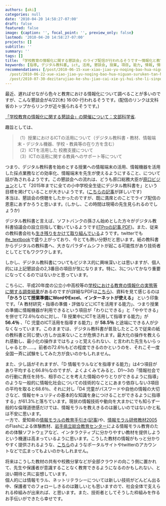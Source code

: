 ```yaml
---
authors: [aki]
categories: null
date: '2010-04-20 14:58:27-07:00'
draft: false
featured: false
image: {caption: '', focal_point: '', preview_only: false}
lastmod: '2010-04-20 14:58:27-07:00'
projects: []
subtitle: ''
summary: ''
tags: []
title: 「学校教育の情報化に関する懇談会」のライブ配信が行われるそうです〜情報化と教育
keywords: [指導, デジタル教科書, ict, 活用, 懇談会, 授業, 項目, 能力, 情報, 情報端末]
recommendations: [/post/2010-06-15-xue-xiao-jiao-yu-noqing-bao-hua-niguan-suruken-tan-hui-di-5hui-nomemo/,
  /post/2010-06-22-xue-xiao-jiao-yu-noqing-bao-hua-niguan-suruken-tan-hui-di-6hui-nomemo-number-johokon/,
  /post/2010-07-30-dezitarujiao-ke-shu-jiao-cai-xie-yi-hui-she-li-sinpoziumu-can-jia-simasita/]
---
```


最近、遅ればせながら色々と教育における情報化について調べることが多いのですが、こんな懇談会が4/22(木) 16:00-行われるそうです。(配信のリンクは文科省のトップからリンクが近々張られるそうです。)

[「学校教育の情報化に関する懇談会」の開催について：文部科学省](http://www.mext.go.jp/a_menu/shotou/zyouhou/1292783.htm).

趣旨としては、

> （1）授業におけるICTの活用について（デジタル教科書・教材、情報端末・デジタル機器、学校・教員等の在り方を含む）  
> （2）ICTを活用した 校務支援について  
> （3）ICTの活用に関する教員へのサポート等について

つまり、デジタル教科書を始めとする授業への情報端末の活用、情報機器を活用した採点業務などの効率化、情報端末を先生が使えるようにすること、について話が為されるようです。この懇談会への流れは、どうも原口総務大臣が[原口ビジョン](http://www.soumu.go.jp/main_content/000048728.pdf)として「2015年までに全ての小中学校全生徒にデジタル教科書を」という目標を掲げていることが大きいようです。([こちらの記事](http://blogs.itmedia.co.jp/business20/2009/12/post-3f88.html)が詳しいです)  
本当は、懇談会の傍聴をしたかったのですが、既に満席とのことでライブ配信の恩恵にあずかろうと思います。(しかし、この時間は現場の先生見られるのでしょうか)

デジタル教科書と言えば、ソフトバンクの孫さん始めとした方々がデジタル教科書協議会の設立目指して動いているようです([ITProの記事](http://itpro.nikkeibp.co.jp/article/NEWS/20100405/346678/),[PDF](http://www.yougolab.jp/mpc/d-text1004.pdf))。また、従来の教科書会社も[生き残りをかけて取り組んでいる](http://www.asahi.com/business/topics/economy/OSK200908010170.html)ようです。twitterでも[#e\_textbook](http://hashtagsjp.appspot.com/tag/e_textbook)で盛り上がっており、今とても熱い分野だと思います。紙の教科書からデジタルの教科書へ、大きなパラダイムシフトが起こる可能性があり技術者としてとてもワクワクします。

しかし、デジタル教科書についてもビジネス的に興味深いとは思いますが、個人的には上記懇談会の2,3番目の項目が気になります。特に、3についてかなり重要になってくるのではないかと思っています。

こちらに、平成20年度の公立小中高校等の[学校における教育の情報化の実態等に関する調査結果](http://www.mext.go.jp/a_menu/shotou/zyouhou/1286417.htm)があるのですが(詳細なPDFは[こちら](http://www.e-stat.go.jp/SG1/estat/img/StatInffunc/pdf.gif;jsessionid=tmmYLNhPcjv3qNbL3tFLvp2FPhXDGSxPVQ821BTJ5Fys1460LCY6!-891694796!-1911798437))、資料を見て感じるのは **「かろうじて授業準備にWordやExcel、インターネットが使える」** という印象です。「A 教材研究・指導の準備・評価などにICTを活用する能力」、つまり授業の準備に情報機器が利用できるという項目が「わりにできる」と「ややできる」を併せて72.6％なのに対し、「B 授業中にICTを活用して指導する能力」が **56.4％** 、「C 児童のICT活用を指導する能力」が **58.5％** と途端にできる人が少なくなっています。このままでは、デジタル教科書が普及したところで従来の紙の教科書と同じ使い方しか出来ないことが危惧されます。最大化の操作を教えられ感動し、最小化の操作まではちょっと覚えられない、と言われた先生もいらっしゃるとか……。前者の72.6％もどの程度できるのかというのを、それこそ一度全国一斉に試験をしてみた方が良いのかもしれません。

また、少し話がそれますが、「D 情報モラルなどを指導する能力」は4つ項目があり平均すると66.8％なのですが、よくよくみてみると、D1〜3の「情報社会での行動に責任を持ち、相手のことを考えた情報のやりとりができるように指導」のような一般的に情報化社会についての技術的なことにあまり依存しない3項目の平均を取ると68.6％、それに対し「D4 児童がパスワードや自他の情報の大切さなど、情報セキュリティの基本的な知識を身につけることができるように指導する」が61.3%と落ちています。現状の情報技術や動向を大まかにでも知らず一般的な倫理道徳感だけでは、情報モラルを教えきるのは厳しいのではないかと私は不安に思います。  
一方で、愛知県の[情報モラルの教育手引き](http://www.pref.aichi.jp/kyoiku/gimukyoiku/singikai/gimukyougikai/2.htm)([記事](http://www.yomiuri.co.jp/e-japan/aichi/news/20100415-OYT8T01259.htm))や、[情報モラル研修教材2005](http://sweb.nctd.go.jp/2005/index.htm)のFlashによる体験教材、[岩手県立総合教育センター](http://www1.iwate-ed.jp/tantou/joho/moral/index.html)による情報モラル教育のための体験ソフトウェアなど、インタラクティブに分かりやすい教材を提供しようという機運は高まっているように思います。こうした教材の情報がもっと分かりやすく提供されるような、[こちら](http://kayoo.info/moral-guidebook-2007/)のようなポータルサイトやtwitterのアカウントなどで広まってもよいのかもしれません。

将来はこうした教材の共有や校務分掌などが全部クラウドの向こう側に置かれて、先生や保護者が意識することなく教育できるようになるのかもしれない、と淡い期待と共に妄想しています。  
個人的には情報モラル、ネットリテラシーについては新しい技術がどんどん出る中、保護者でのフォローしきるのは難しいとも思いますので、社会全体で支えられる枠組みが出来れば、と思います。また、技術者としてそうした枠組みを作るお手伝いができたら幸せです。